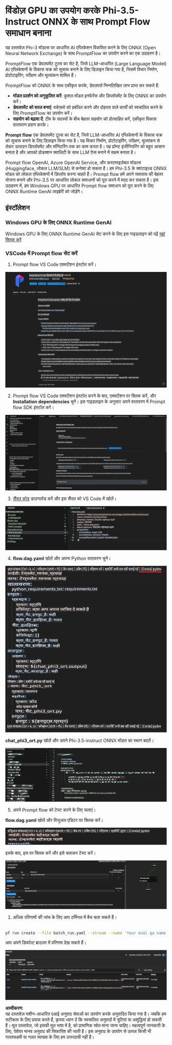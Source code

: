 # विंडोज़ GPU का उपयोग करके Phi-3.5-Instruct ONNX के साथ Prompt Flow समाधान बनाना

यह दस्तावेज़ Phi-3 मॉडल्स पर आधारित AI एप्लिकेशन विकसित करने के लिए ONNX (Open Neural Network Exchange) के साथ PromptFlow का उपयोग करने का एक उदाहरण है।

PromptFlow एक डेवलपमेंट टूल्स का सेट है, जिसे LLM-आधारित (Large Language Model) AI एप्लिकेशनों के विकास चक्र को सुचारू बनाने के लिए डिज़ाइन किया गया है, जिसमें विचार निर्माण, प्रोटोटाइपिंग, परीक्षण और मूल्यांकन शामिल हैं।

PromptFlow को ONNX के साथ एकीकृत करके, डेवलपर्स निम्नलिखित लाभ प्राप्त कर सकते हैं:

- **मॉडल प्रदर्शन को अनुकूलित करें**: कुशल मॉडल इनफेरेंस और डिप्लॉयमेंट के लिए ONNX का उपयोग करें।
- **डेवलपमेंट को सरल बनाएं**: वर्कफ़्लो को प्रबंधित करने और दोहराव वाले कार्यों को स्वचालित करने के लिए PromptFlow का उपयोग करें।
- **सहयोग को बढ़ावा दें**: टीम के सदस्यों के बीच बेहतर सहयोग को प्रोत्साहित करें, एकीकृत विकास वातावरण प्रदान करके।

**Prompt flow** एक डेवलपमेंट टूल्स का सेट है, जिसे LLM-आधारित AI एप्लिकेशनों के विकास चक्र को सुचारू बनाने के लिए डिज़ाइन किया गया है। यह विचार निर्माण, प्रोटोटाइपिंग, परीक्षण, मूल्यांकन से लेकर उत्पादन डिप्लॉयमेंट और मॉनिटरिंग तक का काम करता है। यह प्रॉम्प्ट इंजीनियरिंग को बहुत आसान बनाता है और आपको प्रोडक्शन क्वालिटी के साथ LLM ऐप्स बनाने में सक्षम बनाता है।

Prompt flow OpenAI, Azure OpenAI Service, और कस्टमाइज़ेबल मॉडल्स (Huggingface, लोकल LLM/SLM) से कनेक्ट हो सकता है। हम Phi-3.5 के क्वांटाइज़्ड ONNX मॉडल को लोकल एप्लिकेशनों में डिप्लॉय करना चाहते हैं। Prompt flow हमें अपने व्यवसाय की बेहतर योजना बनाने और Phi-3.5 पर आधारित लोकल समाधानों को पूरा करने में मदद कर सकता है। इस उदाहरण में, हम Windows GPU पर आधारित Prompt flow समाधान को पूरा करने के लिए ONNX Runtime GenAI लाइब्रेरी को जोड़ेंगे।

## **इंस्टॉलेशन**

### **Windows GPU के लिए ONNX Runtime GenAI**

Windows GPU के लिए ONNX Runtime GenAI सेट करने के लिए इस गाइडलाइन को पढ़ें [यहां क्लिक करें](./ORTWindowGPUGuideline.md)

### **VSCode में Prompt flow सेट करें**

1. Prompt flow VS Code एक्सटेंशन इंस्टॉल करें।

![pfvscode](../../../../../../translated_images/pfvscode.79f42ae5dd93ed35c19d6d978ae75831fef40e0b8440ee48b893b5a0597d2260.hi.png)

2. Prompt flow VS Code एक्सटेंशन इंस्टॉल करने के बाद, एक्सटेंशन पर क्लिक करें, और **Installation dependencies** चुनें। इस गाइडलाइन के अनुसार अपने वातावरण में Prompt flow SDK इंस्टॉल करें।

![pfsetup](../../../../../../translated_images/pfsetup.0c82d99c7760aac29833b37faf4329e67e22279b1c5f37a73724dfa9ebaa32ee.hi.png)

3. [सैंपल कोड](../../../../../../code/09.UpdateSamples/Aug/pf/onnx_inference_pf) डाउनलोड करें और इस सैंपल को VS Code में खोलें।

![pfsample](../../../../../../translated_images/pfsample.7bf40b133a558d86356dd6bc0e480bad2659d9c5364823dae9b3e6784e6f2d25.hi.png)

4. **flow.dag.yaml** खोलें और अपना Python वातावरण चुनें।

![pfdag](../../../../../../translated_images/pfdag.c5eb356fa3a96178cd594de9a5da921c4bbe646a9946f32aa20d344ccbeb51a0.hi.png)

   **chat_phi3_ort.py** खोलें और अपने Phi-3.5-instruct ONNX मॉडल का स्थान बदलें।

![pfphi](../../../../../../translated_images/pfphi.fff4b0afea47c92c8481174dbf3092823906fca5b717fc642f78947c3e5bbb39.hi.png)

5. अपने Prompt flow को टेस्ट करने के लिए चलाएं।

**flow.dag.yaml** खोलें और विजुअल एडिटर पर क्लिक करें।

![pfv](../../../../../../translated_images/pfv.7af6ecd65784a98558b344ba69b5ba6233876823fb435f163e916a632394fc1e.hi.png)

इसके बाद, इस पर क्लिक करें और इसे चलाकर टेस्ट करें।

![pfflow](../../../../../../translated_images/pfflow.9697e0fda67794bb0cf4b78d52e6f5a42002eec935bc2519933064afbbdd34f0.hi.png)

1. अधिक परिणामों की जांच के लिए आप टर्मिनल में बैच चला सकते हैं।

```bash

pf run create --file batch_run.yaml --stream --name 'Your eval qa name'    

```

आप अपने डिफॉल्ट ब्राउज़र में परिणाम देख सकते हैं।

![pfresult](../../../../../../translated_images/pfresult.972eb57dd5bec646e1aa01148991ba8959897efea396e42cf9d7df259444878d.hi.png)

**अस्वीकरण**:  
यह दस्तावेज़ मशीन-आधारित एआई अनुवाद सेवाओं का उपयोग करके अनुवादित किया गया है। जबकि हम सटीकता के लिए प्रयास करते हैं, कृपया ध्यान दें कि स्वचालित अनुवादों में त्रुटियां या अशुद्धियां हो सकती हैं। मूल दस्तावेज़, जो इसकी मूल भाषा में है, को प्रामाणिक स्रोत माना जाना चाहिए। महत्वपूर्ण जानकारी के लिए, पेशेवर मानव अनुवाद की सिफारिश की जाती है। इस अनुवाद के उपयोग से उत्पन्न किसी भी गलतफहमी या गलत व्याख्या के लिए हम उत्तरदायी नहीं हैं।